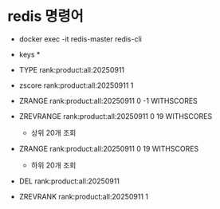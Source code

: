 # redis 명령어

- docker exec -it redis-master redis-cli

- keys *

- TYPE rank:product:all:20250911

- zscore rank:product:all:20250911 1

- ZRANGE rank:product:all:20250911 0 -1 WITHSCORES

- ZREVRANGE rank:product:all:20250911 0 19 WITHSCORES
  - 상위 20개 조회

- ZRANGE rank:product:all:20250911 0 19 WITHSCORES
  - 하위 20개 조회

- DEL rank:product:all:20250911

- ZREVRANK rank:product:all:20250911 1